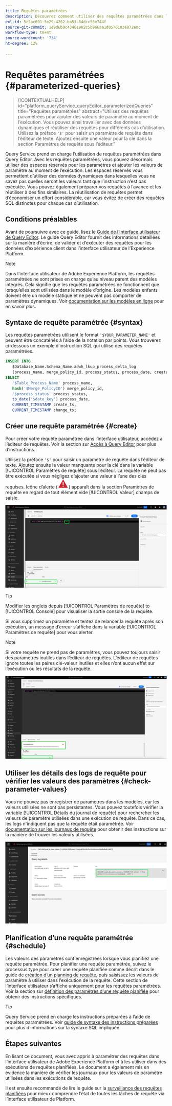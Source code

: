 ```yaml
---
title: Requêtes paramétrées
description: Découvrez comment utiliser des requêtes paramétrées dans l’interface utilisateur de Adobe Experience Platform.
exl-id: 5c5ac691-5e29-4262-ba53-84dcc56e744f
source-git-commit: 1e9d6b0c43461902c5b966aa1d0576103e872e0c
workflow-type: tm+mt
source-wordcount: '734'
ht-degree: 12%

---
```


# Requêtes paramétrées {#parameterized-queries}

>[!CONTEXTUALHELP]
>id="platform_queryService_queryEditor_parameterizedQueries"
>title="Requêtes paramétrées"
>abstract="Utilisez des requêtes paramétrées pour ajouter des valeurs de paramètre au moment de l’exécution. Vous pouvez ainsi travailler avec des données dynamiques et réutiliser des requêtes pour différents cas d’utilisation. Utilisez la préface `'$'` pour saisir un paramètre de requête dans l’éditeur de texte. Ajoutez ensuite une valeur pour la clé dans la section Paramètres de requête sous l’éditeur."

Query Service prend en charge l’utilisation de requêtes paramétrées dans Query Editor. Avec les requêtes paramétrées, vous pouvez désormais utiliser des espaces réservés pour les paramètres et ajouter les valeurs de paramètre au moment de l’exécution. Les espaces réservés vous permettent d’utiliser des données dynamiques dans lesquelles vous ne savez pas quelles seront les valeurs tant que l’instruction n’est pas exécutée. Vous pouvez également préparer vos requêtes à l’avance et les réutiliser à des fins similaires. La réutilisation de requêtes permet d’économiser un effort considérable, car vous évitez de créer des requêtes SQL distinctes pour chaque cas d’utilisation.

## Conditions préalables

Avant de poursuivre avec ce guide, lisez le [Guide de l’interface utilisateur de Query Editor](./user-guide.md). Le guide Query Editor fournit des informations détaillées sur la manière d’écrire, de valider et d’exécuter des requêtes pour les données d’expérience client dans l’interface utilisateur de l’Experience Platform.

>[!NOTE]
>
>Dans l’interface utilisateur de Adobe Experience Platform, les requêtes paramétrées ne sont prises en charge qu’au niveau parent des modèles intégrés. Cela signifie que les requêtes paramétrées ne fonctionnent que lorsqu’elles sont utilisées dans le modèle d’origine. Les modèles enfants doivent être un modèle statique et ne peuvent pas comporter de paramètres dynamiques. Voir [documentation sur les modèles en ligne](../key-concepts/inline-templates.md) pour en savoir plus.

## Syntaxe de requête paramétrée {#syntax}

Les requêtes paramétrées utilisent le format `'$YOUR_PARAMETER_NAME'` et peuvent être concaténés à l’aide de la notation par points. Vous trouverez ci-dessous un exemple d’instruction SQL qui utilise des requêtes paramétrées.

```sql
INSERT INTO
   $Database_Name.Schema_Name.adwh_lkup_process_delta_log
   (process_name, merge_policy_id, process_status, process_date, create_ts, change_ts)
SELECT
   '$Table_Process_Name' process_name,
   hash('$Merge_PolicyID') merge_policy_id,
   '$process_status' process_status,
   to_date('$date_key') process_date,
   CURRENT_TIMESTAMP create_ts,
   CURRENT_TIMESTAMP change_ts;
```

## Créer une requête paramétrée {#create}

Pour créer votre requête paramétrée dans l’interface utilisateur, accédez à l’éditeur de requêtes. Voir la section sur [Accès à Query Editor](./user-guide.md#accessing-query-editor) pour plus d’instructions.

Utilisez la préface `'$'` pour saisir un paramètre de requête dans l’éditeur de texte. Ajoutez ensuite la valeur manquante pour la clé dans la variable [!UICONTROL Paramètres de requête] sous l’éditeur. La requête ne peut pas être exécutée si vous négligez d’ajouter une valeur à l’une des clés requises. Icône d’alerte (![Icône d’alerte.](../images/ui/parameterized-queries/alert-icon.png)) apparaît dans la section Paramètres de requête en regard de tout élément vide [!UICONTROL Valeur] champs de saisie.

![L’éditeur de requêtes avec une requête paramétrée est mis en surbrillance et la section Paramètres de requête est mise en surbrillance.](../images/ui/parameterized-queries/parameterized-query.png)

>[!TIP]
>
>Modifier les onglets depuis [!UICONTROL Paramètres de requête] to [!UICONTROL Console] pour visualiser la sortie console de la requête.

Si vous supprimez un paramètre et tentez de relancer la requête après son exécution, un message d’erreur s’affiche dans la variable [!UICONTROL Paramètres de requête] pour vous alerter.

>[!NOTE]
>
>Si votre requête ne prend pas de paramètres, vous pouvez toujours saisir des paramètres inutiles dans l’éditeur de requêtes. L’éditeur de requêtes ignore toutes les paires clé-valeur inutiles et elles n’ont aucun effet sur l’exécution ou les résultats de la requête.

![L’éditeur de requêtes avec un champ de valeur vide et l’erreur des paramètres de requête mise en surbrillance.](../images/ui/parameterized-queries/query-parameter-error.png)

## Utiliser les détails des logs de requête pour vérifier les valeurs des paramètres {#check-parameter-values}

Vous ne pouvez pas enregistrer de paramètres dans les modèles, car les valeurs utilisées ne sont pas persistantes. Vous pouvez toutefois vérifier la variable [!UICONTROL Détails du journal de requête] pour rechercher les valeurs de paramètre utilisées dans une exécution de requête. Dans ce cas, les logs n&#39;indiquent pas que la requête était paramétrée. Voir [documentation sur les journaux de requête](./query-logs.md) pour obtenir des instructions sur la manière de trouver les valeurs utilisées.

![La vue des logs de requête avec le SQL d’une requête paramétrée mise en surbrillance dans la section détails.](../images/ui/parameterized-queries/parameterized-query-logs.png)

<!-- improve screenshot above ^ I am waiting for a scheduled run to complete -->

## Planification d’une requête paramétrée {#schedule}

Les valeurs des paramètres sont enregistrées lorsque vous planifiez une requête paramétrée. Pour planifier une requête paramétrée, suivez le processus type pour créer une requête planifiée comme décrit dans le guide de [création d’un planning de requête](./query-schedules.md#create-schedule), puis saisissez les valeurs de paramètre à utiliser dans l’exécution de la requête. Cette section de l’interface utilisateur s’affiche uniquement pour les requêtes paramétrées. Voir la section sur [définition des paramètres d’une requête planifiée](./query-schedules.md#set-parameters) pour obtenir des instructions spécifiques.

>[!TIP]
>
>Query Service prend en charge les instructions préparées à l’aide de requêtes paramétrées. Voir [guide de syntaxe des instructions préparées](../sql/prepared-statements.md) pour plus d’informations sur la syntaxe SQL impliquée.

## Étapes suivantes

En lisant ce document, vous avez appris à paramétrer des requêtes dans l’interface utilisateur de Adobe Experience Platform et à les utiliser dans des exécutions de requêtes planifiées. Le document a également mis en évidence la manière de vérifier les journaux pour les valeurs de paramètre utilisées dans les exécutions de requête.

Il est ensuite recommandé de lire le guide sur la [surveillance des requêtes planifiées](./monitor-queries.md) pour mieux comprendre l’état de toutes les tâches de requête via l’interface utilisateur de Platform.
